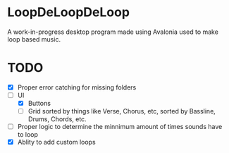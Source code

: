 # LoopDeLoopDeLoop
A work-in-progress desktop program made using Avalonia used to make loop based music.

# TODO
- [x] Proper error catching for missing folders
- [ ] UI
  - [x] Buttons
  - [ ] Grid sorted by things like Verse, Chorus, etc, sorted by Bassline, Drums, Chords, etc.
- [ ] Proper logic to determine the minnimum amount of times sounds have to loop
- [x] Ablity to add custom loops
